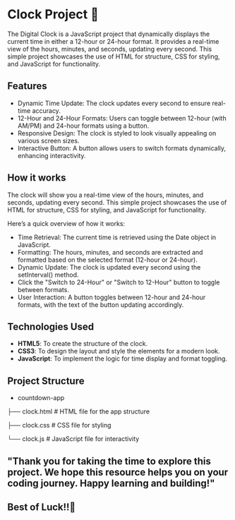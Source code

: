 
# Clock Project 🚀

The Digital Clock is a JavaScript project that dynamically displays the current time in either a 12-hour or 24-hour format. It provides a real-time view of the hours, 
minutes, and seconds, updating every second. This simple project showcases the use of HTML for structure, CSS for styling, and JavaScript for functionality.

## Features

- Dynamic Time Update: The clock updates every second to ensure real-time accuracy.
- 12-Hour and 24-Hour Formats: Users can toggle between 12-hour (with AM/PM) and 24-hour formats using a button.
- Responsive Design: The clock is styled to look visually appealing on various screen sizes.
- Interactive Button: A button allows users to switch formats dynamically, enhancing interactivity.


## How it works

The clock will show you a real-time view of the hours, minutes, and seconds, updating every second. This simple project showcases the use of HTML for structure, 
CSS for styling, and JavaScript for functionality.
  
Here’s a quick overview of how it works:
- Time Retrieval: The current time is retrieved using the Date object in JavaScript.
- Formatting: The hours, minutes, and seconds are extracted and formatted based on the selected format (12-hour or 24-hour).
- Dynamic Update: The clock is updated every second using the setInterval() method.
- Click the "Switch to 24-Hour" or "Switch to 12-Hour" button to toggle between formats.
- User Interaction: A button toggles between 12-hour and 24-hour formats, with the text of the button updating accordingly.

## Technologies Used

- **HTML5**:  To create the structure of the clock.
- **CSS3**: To design the layout and style the elements for a modern look.
- **JavaScript**: To implement the logic for time display and format toggling.

## Project Structure
- countdown-app
  
├── clock.html      # HTML file for the app structure

├── clock.css       # CSS file for styling

└── clock.js       # JavaScript file for interactivity


## "Thank you for taking the time to explore this project. We hope this resource helps you on your coding journey. Happy learning and building!" 

## Best of Luck!!🖤
